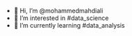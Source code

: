 - 👋 Hi, I’m @mohammedmahdiali
- 👀 I’m interested in #data_science
- 🌱 I’m currently learning #data_analysis

<!---
mohammedmahdiali/mohammedmahdiali is a ✨ special ✨ repository because its `README.md` (this file) appears on your GitHub profile.
You can click the Preview link to take a look at your changes.
--->
